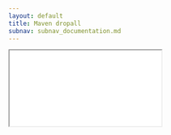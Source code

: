 ```yaml
---
layout: default
title: Maven dropall
subnav: subnav_documentation.md
---
```


<iframe class="maven" src="generated/dropAll-mojo.html"></iframe>